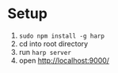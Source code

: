 # Setup
1. `sudo npm install -g harp`
2. cd into root directory
3. run `harp server`
4. open [http://localhost:9000/](http://localhost:9000/)